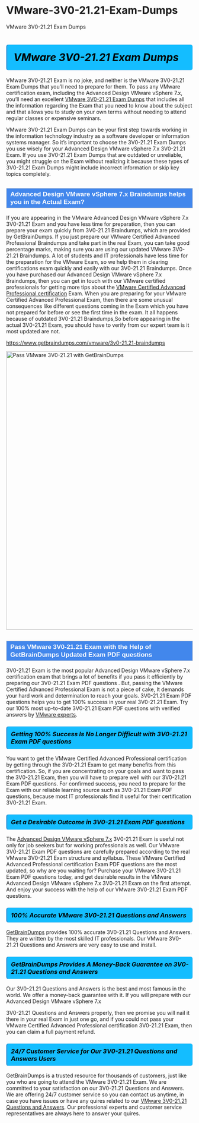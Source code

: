 # VMware-3V0-21.21-Exam-Dumps
VMware 3V0-21.21 Exam Dumps
<h1><strong><span style="display: block; color: #000000; background: #14BDFF; border: 0.5px solid #AED6F1; border-left: 3px solid #3498DB; padding: .6em; border-radius: 6px;">                     <em>VMware 3V0-21.21 <span class="exam_variation">Exam Dumps</span> </em>                </span></strong>            </h1>                        <p>VMware 3V0-21.21 Exam is no joke, and neither is the VMware 3V0-21.21 <span class="exam_variation">Exam Dumps</span> that you’ll need to prepare for them. To pass any VMware certification exam,             including the Advanced Design VMware vSphere 7.x, you’ll need an excellent <a href="https://www.getbraindumps.com/vmware/3v0-21.21-braindumps">VMware 3V0-21.21 <span class="exam_variation">Exam Dumps</span></a> that includes             all the information regarding the Exam that you need to know about the subject and that allows you to study on your own terms             without needing to attend regular classes or expensive seminars.</p>                        <p>VMware 3V0-21.21 <span class="exam_variation">Exam Dumps</span> can be your first step towards working in the information technology industry as a software developer or             information systems manager. So it’s important to choose the 3V0-21.21 <span class="exam_variation">Exam Dumps</span> you use wisely for your             Advanced Design VMware vSphere 7.x 3V0-21.21 Exam. If you use 3V0-21.21 <span class="exam_variation">Exam Dumps</span>             that are outdated or unreliable, you might struggle on the Exam without realizing it because these types of 3V0-21.21 <span class="exam_variation">Exam Dumps</span>             might include incorrect information or skip key topics completely.</p>                        <h2 style="background: #4287ec; border: 1px solid #cccccc; padding: 5px 10px;">                <span style="color: #ffffff;">                    <span style="font-size: 11pt;">                        <span style="line-height: normal;">                            <span style="font-family: Calibri,sans-serif;">                                <strong>                                    <span style="font-size: 13.0pt;">Advanced Design VMware vSphere 7.x <span class="exam_variation2">Braindumps</span> helps you in the Actual Exam?</span>                                </strong>                            </span>                        </span>                    </span>                </span>            </h2>                        <p>If you are appearing in the VMware Advanced Design VMware vSphere 7.x 3V0-21.21 Exam and             you have less time for preparation, then you can prepare your exam quickly from 3V0-21.21 <span class="exam_variation2">Braindumps</span>, which are provided by GetBrainDumps.             If you just prepare our VMware Certified Advanced Professional <span class="exam_variation2">Braindumps</span> and take part in the real Exam, you can take good percentage marks, making sure you are             using our updated VMware 3V0-21.21 <span class="exam_variation2">Braindumps</span>. A lot of students and IT professionals have less time for the preparation for the VMware Exam,             so we help them in clearing certifications exam quickly and easily with our 3V0-21.21 <span class="exam_variation2">Braindumps</span>. Once you have purchased our             Advanced Design VMware vSphere 7.x <span class="exam_variation2">Braindumps</span>, then you can get in touch with our             VMware certified professionals for getting more tips about the <a href="https://www.getbraindumps.com/vmware/vcap-braindumps.html">VMware Certified Advanced Professional certification</a> Exam. When you are preparing for your              VMware Certified Advanced Professional Exam, then there are some unusual consequences like different questions coming in the Exam which you have not prepared            for before or see the first time in the exam. It all happens because of outdated 3V0-21.21 <span class="exam_variation2">Braindumps</span>,So before appearing in the actual             3V0-21.21 Exam, you should have to verify from our expert team is it most updated are not.</p>                        <p><a href="https://www.getbraindumps.com/vmware/3v0-21.21-braindumps">https://www.getbraindumps.com/vmware/3v0-21.21-braindumps</a></p>                        <p><a href="https://www.getbraindumps.com/"><img src="https://www.getbraindumps.com/images/get-updated-exam-questions-with-discount-getbraindumps.jpg" class="postImage" alt="Pass VMware 3V0-21.21 with GetBrainDumps" width="750"></a></p>                            <h2 style="background: #4287ec; border: 1px solid #cccccc; padding: 5px 10px;">                <span style="color: #ffffff;">                    <span style="font-size: 11pt;">                        <span style="line-height: normal;">                            <span style="font-family: Calibri,sans-serif;">                                <strong>                                    <span style="font-size: 13.0pt;">Pass VMware 3V0-21.21 Exam with the Help of GetBrainDumps Updated <span class="exam_variation3">Exam PDF questions</span></span>                                </strong>                            </span>                        </span>                    </span>                </span>            </h2>                        <p>3V0-21.21 Exam is the most popular Advanced Design VMware vSphere 7.x certification exam that brings a             lot of benefits if you pass it efficiently by preparing our 3V0-21.21 <span class="exam_variation3">Exam PDF questions</span> . But, passing the VMware Certified Advanced Professional Exam is not a piece of cake,             It demands your hard work and determination to reach your goals. 3V0-21.21 <span class="exam_variation3">Exam PDF questions</span> helps you to get 100% success in your real 3V0-21.21 Exam.             Try our 100% most up-to-date 3V0-21.21 <span class="exam_variation3">Exam PDF questions</span> with verified answers by <a href="https://www.getbraindumps.com/vmware-braindumps.html">VMware experts</a>.</p>                        <h3>                <strong>                    <span style="display: block; color: #000000; background: #14BDFF; border: 0.5px solid #AED6F1; border-left: 3px solid #3498DB; padding: .6em; border-radius: 6px;">                        <em>Getting 100% Success Is No Longer Difficult with 3V0-21.21 <span class="exam_variation3">Exam PDF questions</span></em>                    </span>                </strong>            </h3>                        <p>You want to get the VMware Certified Advanced Professional certification by getting through the 3V0-21.21 Exam to get many benefits from this certification.             So, if you are concentrating on your goals and want to pass the 3V0-21.21 Exam, then you will have to prepare well with our 3V0-21.21 <span class="exam_variation3">Exam PDF questions</span>.             For confirmed success, you need to prepare for the Exam with our reliable learning source such as 3V0-21.21 <span class="exam_variation3">Exam PDF questions</span>, because most             IT professionals find it useful for their certification 3V0-21.21 Exam.</p>                        <h3>                <strong>                    <span style="display: block; color: #000000; background: #14BDFF; border: 0.5px solid #AED6F1; border-left: 3px solid #3498DB; padding: .6em; border-radius: 6px;">                        <em>Get a Desirable Outcome in 3V0-21.21 <span class="exam_variation3">Exam PDF questions</span></em>                    </span>                </strong>            </h3>                        <p>The <a href="https://www.getbraindumps.com/vmware/3v0-21.21-braindumps">Advanced Design VMware vSphere 7.x</a> 3V0-21.21 Exam is useful not only for job seekers but             for working professionals as well. Our VMware 3V0-21.21 <span class="exam_variation3">Exam PDF questions</span> are carefully prepared according to the real VMware 3V0-21.21 Exam structure and syllabus.             These VMware Certified Advanced Professional certification <span class="exam_variation3">Exam PDF questions</span> are the most updated, so why are you waiting for? Purchase your VMware 3V0-21.21 <span class="exam_variation3">Exam PDF questions</span> today,             and get desirable results in the VMware Advanced Design VMware vSphere 7.x 3V0-21.21 Exam on the first attempt.             And enjoy your success with the help of our VMware 3V0-21.21 <span class="exam_variation3">Exam PDF questions</span>.</p>                        <h3>                <strong>                    <span style="display: block; color: #000000; background: #14BDFF; border: 0.5px solid #AED6F1; border-left: 3px solid #3498DB; padding: .6em; border-radius: 6px;">                        <em>100% Accurate VMware 3V0-21.21 <span class="exam_variation4">Questions and Answers</span></em>                    </span>                </strong>            </h3>                        <p><a href="https://www.getbraindumps.com/">GetBrainDumps</a> provides 100% accurate 3V0-21.21 <span class="exam_variation4">Questions and Answers</span>. They are written by the most skilled IT professionals.             Our VMware 3V0-21.21 <span class="exam_variation4">Questions and Answers</span> are very easy to use and install.</p>                        <h3>                <strong>                    <span style="display: block; color: #000000; background: #14BDFF; border: 0.5px solid #AED6F1; border-left: 3px solid #3498DB; padding: .6em; border-radius: 6px;">                        <em>GetBrainDumps Provides A Money-Back Guarantee on  3V0-21.21 <span class="exam_variation4">Questions and Answers</span></em>                    </span>                </strong>            </h3>                        <p>Our 3V0-21.21 <span class="exam_variation4">Questions and Answers</span> is the best and most famous in the world. We offer a money-back guarantee with it.             If you will prepare with our Advanced Design VMware vSphere 7.x</p>            <p>3V0-21.21 <span class="exam_variation4">Questions and Answers</span> properly, then we promise you will nail it there in your real Exam in just one go, and             if you could not pass your VMware Certified Advanced Professional certification 3V0-21.21 Exam, then you can claim a full payment refund.</p>                        <h3>                <strong>                    <span style="display: block; color: #000000; background: #14BDFF; border: 0.5px solid #AED6F1; border-left: 3px solid #3498DB; padding: .6em; border-radius: 6px;">                        <em>24/7 Customer Service for Our 3V0-21.21 <span class="exam_variation4">Questions and Answers</span> Users</em>                    </span>                </strong>            </h3>                        <p>GetBrainDumps is a trusted resource for thousands of customers, just like you who are going to attend the VMware 3V0-21.21 Exam.             We are committed to your satisfaction on our 3V0-21.21 <span class="exam_variation4">Questions and Answers</span>. We are offering 24/7 customer service so you can contact us anytime,             in case you have issues or have any quires related to our <a href="https://www.getbraindumps.com/vmware/3v0-21.21-braindumps">VMware 3V0-21.21 <span class="exam_variation4">Questions and Answers</span></a>. Our professional experts and customer service             representatives are always here to answer your quires.</p>                    
